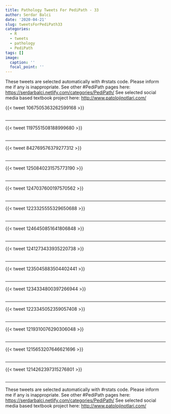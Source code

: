 ```yaml
---
title: Pathology Tweets For PediPath - 33
author: Serdar Balci
date: '2020-04-21'
slug: tweetsForPediPath33
categories:
  - R
  - tweets
  - pathology
  - PediPath
tags: []
image:
  caption: ''
  focal_point: ''
---
```



These tweets are selected automatically with #rstats code. Please inform me if any is inappropriate.
See other #PediPath pages here: https://serdarbalci.netlify.com/categories/PediPath/ 
See selected social media based textbook project here: http://www.patolojinotlari.com/

{{< tweet 1067505363262599168 >}}
<br>
<br>
<hr>
{{< tweet 1197551508188999680 >}}
<br>
<br>
<hr>
{{< tweet 842769576379277312 >}}
<br>
<br>
<hr>
{{< tweet 1250840231575773190 >}}
<br>
<br>
<hr>
{{< tweet 1247037600197570562 >}}
<br>
<br>
<hr>
{{< tweet 1223325555329650688 >}}
<br>
<br>
<hr>
{{< tweet 1246450851641806848 >}}
<br>
<br>
<hr>
{{< tweet 1241273433935220738 >}}
<br>
<br>
<hr>
{{< tweet 1235045883504402441 >}}
<br>
<br>
<hr>
{{< tweet 1234334800397266944 >}}
<br>
<br>
<hr>
{{< tweet 1223345052359057408 >}}
<br>
<br>
<hr>
{{< tweet 1219310076290306048 >}}
<br>
<br>
<hr>
{{< tweet 1215653207646621696 >}}
<br>
<br>
<hr>
{{< tweet 1214262397315276801 >}}
<br>
<br>
<hr>


These tweets are selected automatically with #rstats code. Please inform me if any is inappropriate.
See other #PediPath pages here: https://serdarbalci.netlify.com/categories/PediPath/ 
See selected social media based textbook project here: http://www.patolojinotlari.com/
